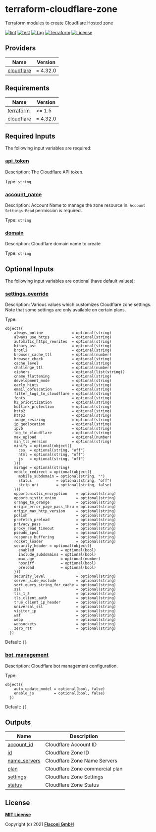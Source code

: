 # terraform-cloudflare-zone

Terraform modules to create Cloudflare Hosted zone

[![lint](https://github.com/flaconi/terraform-cloudflare-zone/workflows/lint/badge.svg)](https://github.com/flaconi/terraform-cloudflare-zone/actions?query=workflow%3Alint)
[![test](https://github.com/flaconi/terraform-cloudflare-zone/workflows/test/badge.svg)](https://github.com/flaconi/terraform-cloudflare-zone/actions?query=workflow%3Atest)
[![Tag](https://img.shields.io/github/tag/flaconi/terraform-cloudflare-zone.svg)](https://github.com/flaconi/terraform-cloudflare-zone/releases)
[![Terraform](https://img.shields.io/badge/Terraform--registry-cloudflare--zone-brightgreen.svg)](https://registry.terraform.io/modules/flaconi/zone/cloudflare/)
[![License](https://img.shields.io/badge/license-MIT-blue.svg)](https://opensource.org/licenses/MIT)

<!-- TFDOCS_HEADER_START -->


<!-- TFDOCS_HEADER_END -->

<!-- TFDOCS_PROVIDER_START -->
## Providers

| Name | Version |
|------|---------|
| <a name="provider_cloudflare"></a> [cloudflare](#provider\_cloudflare) | = 4.32.0 |

<!-- TFDOCS_PROVIDER_END -->

<!-- TFDOCS_REQUIREMENTS_START -->
## Requirements

| Name | Version |
|------|---------|
| <a name="requirement_terraform"></a> [terraform](#requirement\_terraform) | >= 1.5 |
| <a name="requirement_cloudflare"></a> [cloudflare](#requirement\_cloudflare) | = 4.32.0 |

<!-- TFDOCS_REQUIREMENTS_END -->

<!-- TFDOCS_INPUTS_START -->
## Required Inputs

The following input variables are required:

### <a name="input_api_token"></a> [api\_token](#input\_api\_token)

Description: The Cloudflare API token.

Type: `string`

### <a name="input_account_name"></a> [account\_name](#input\_account\_name)

Description: Account Name to manage the zone resource in. `Account Settings:Read` permission is required.

Type: `string`

### <a name="input_domain"></a> [domain](#input\_domain)

Description: Cloudflare domain name to create

Type: `string`

## Optional Inputs

The following input variables are optional (have default values):

### <a name="input_settings_override"></a> [settings\_override](#input\_settings\_override)

Description: Various values which customizes Cloudflare zone settings. Note that some settings are only available on certain plans.

Type:

```hcl
object({
    always_online             = optional(string)
    always_use_https          = optional(string)
    automatic_https_rewrites  = optional(string)
    binary_ast                = optional(string)
    brotli                    = optional(string)
    browser_cache_ttl         = optional(number)
    browser_check             = optional(string)
    cache_level               = optional(string)
    challenge_ttl             = optional(number)
    ciphers                   = optional(list(string))
    cname_flattening          = optional(string)
    development_mode          = optional(string)
    early_hints               = optional(string)
    email_obfuscation         = optional(string)
    filter_logs_to_cloudflare = optional(string)
    fonts                     = optional(string)
    h2_prioritization         = optional(string)
    hotlink_protection        = optional(string)
    http2                     = optional(string)
    http3                     = optional(string)
    image_resizing            = optional(string)
    ip_geolocation            = optional(string)
    ipv6                      = optional(string)
    log_to_cloudflare         = optional(string)
    max_upload                = optional(number)
    min_tls_version           = optional(string)
    minify = optional(object({
      css  = optional(string, "off")
      html = optional(string, "off")
      js   = optional(string, "off")
    }))
    mirage = optional(string)
    mobile_redirect = optional(object({
      mobile_subdomain = optional(string, "")
      status           = optional(string, "off")
      strip_uri        = optional(string, false)
    }))
    opportunistic_encryption    = optional(string)
    opportunistic_onion         = optional(string)
    orange_to_orange            = optional(string)
    origin_error_page_pass_thru = optional(string)
    origin_max_http_version     = optional(string)
    polish                      = optional(string)
    prefetch_preload            = optional(string)
    privacy_pass                = optional(string)
    proxy_read_timeout          = optional(string)
    pseudo_ipv4                 = optional(string)
    response_buffering          = optional(string)
    rocket_loader               = optional(string)
    security_header = optional(object({
      enabled            = optional(bool)
      include_subdomains = optional(bool)
      max_age            = optional(number)
      nosniff            = optional(bool)
      preload            = optional(bool)
    }))
    security_level              = optional(string)
    server_side_exclude         = optional(string)
    sort_query_string_for_cache = optional(string)
    ssl                         = optional(string)
    tls_1_3                     = optional(string)
    tls_client_auth             = optional(string)
    true_client_ip_header       = optional(string)
    universal_ssl               = optional(string)
    visitor_ip                  = optional(string)
    waf                         = optional(string)
    webp                        = optional(string)
    websockets                  = optional(string)
    zero_rtt                    = optional(string)
  })
```

Default: `{}`

### <a name="input_bot_management"></a> [bot\_management](#input\_bot\_management)

Description: Cloudflare bot management configuration.

Type:

```hcl
object({
    auto_update_model = optional(bool, false)
    enable_js         = optional(bool, false)
  })
```

Default: `{}`

<!-- TFDOCS_INPUTS_END -->

<!-- TFDOCS_OUTPUTS_START -->
## Outputs

| Name | Description |
|------|-------------|
| <a name="output_account_id"></a> [account\_id](#output\_account\_id) | Cloudflare Account ID |
| <a name="output_id"></a> [id](#output\_id) | Cloudflare Zone ID |
| <a name="output_name_servers"></a> [name\_servers](#output\_name\_servers) | Cloudflare Zone Name Servers |
| <a name="output_plan"></a> [plan](#output\_plan) | Cloudflare Zone commercial plan |
| <a name="output_settings"></a> [settings](#output\_settings) | Cloudflare Zone Settings |
| <a name="output_status"></a> [status](#output\_status) | Cloudflare Zone Status |

<!-- TFDOCS_OUTPUTS_END -->

## License

**[MIT License](LICENSE)**

Copyright (c) 2021 **[Flaconi GmbH](https://github.com/flaconi)**
